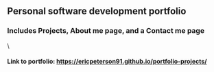 ## Personal software development portfolio

### Includes Projects, About me page, and a Contact me page

\

#### Link to portfolio: https://ericpeterson91.github.io/portfolio-projects/
